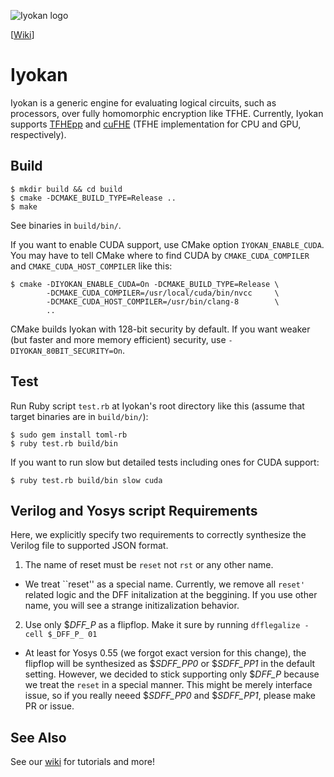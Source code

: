 ![Iyokan logo](https://user-images.githubusercontent.com/33079554/73909483-1af77f80-48f0-11ea-880b-55039781cca2.png)

[[Wiki](https://github.com/virtualsecureplatform/Iyokan/wiki)]

# Iyokan

Iyokan is a generic engine for evaluating logical circuits, such as processors,
over fully homomorphic encryption like TFHE.
Currently, Iyokan supports [TFHEpp](https://github.com/virtualsecureplatform/TFHEpp)
and [cuFHE](https://github.com/virtualsecureplatform/cuFHE)
(TFHE implementation for CPU and GPU, respectively).

## Build

```
$ mkdir build && cd build
$ cmake -DCMAKE_BUILD_TYPE=Release ..
$ make
```

See binaries in `build/bin/`.

If you want to enable CUDA support, use CMake option `IYOKAN_ENABLE_CUDA`.
You may have to tell CMake where to find CUDA by `CMAKE_CUDA_COMPILER` and
`CMAKE_CUDA_HOST_COMPILER` like this:

```
$ cmake -DIYOKAN_ENABLE_CUDA=On -DCMAKE_BUILD_TYPE=Release \
        -DCMAKE_CUDA_COMPILER=/usr/local/cuda/bin/nvcc     \
        -DCMAKE_CUDA_HOST_COMPILER=/usr/bin/clang-8        \
        ..
```

CMake builds Iyokan with 128-bit security by default.
If you want weaker (but faster and more memory efficient) security,
use `-DIYOKAN_80BIT_SECURITY=On`.

## Test

Run Ruby script `test.rb` at Iyokan's root directory like this
(assume that target binaries are in `build/bin/`):

```
$ sudo gem install toml-rb
$ ruby test.rb build/bin
```

If you want to run slow but detailed tests including ones for CUDA support:

```
$ ruby test.rb build/bin slow cuda
```

## Verilog and Yosys script Requirements

Here, we explicitly specify two requirements to correctly synthesize the Verilog file to supported JSON format. 

1. The name of reset must be `reset` not `rst` or any other name. 
- We treat ``reset'' as a special name. Currently, we remove all `reset'` related logic and the DFF initalization at the beggining. If you use other name, you will see a strange initizalization behavior. 
2. Use only $_DFF_P_ as a flipflop. Make it sure by running `dfflegalize -cell $_DFF_P_ 01`
- At least for Yosys 0.55 (we forgot exact version for this change), the flipflop will be synthesized as $_SDFF_PP0_ or $_SDFF_PP1_ in the default setting. However, we decided to stick supporting only $_DFF_P_ because we treat the `reset` in a special manner. This might be merely interface issue, so if you really neeed $_SDFF_PP0_ and $_SDFF_PP1_, please make PR or issue.

## See Also

See our [wiki](https://github.com/virtualsecureplatform/Iyokan/wiki) for tutorials and more!
